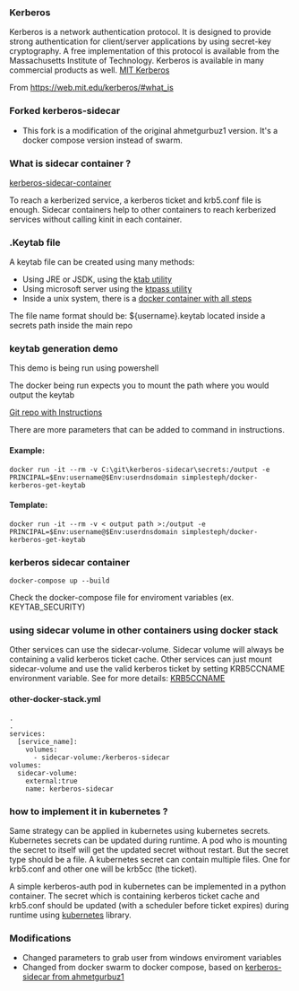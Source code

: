 ### Kerberos
Kerberos is a network authentication protocol. It is designed to provide strong authentication for client/server applications by using secret-key cryptography. A free implementation of this protocol is available from the Massachusetts Institute of Technology. Kerberos is available in many commercial products as well. [MIT Kerberos](https://web.mit.edu/kerberos/)

From <https://web.mit.edu/kerberos/#what_is> 


### Forked kerberos-sidecar
- This fork is a modification of the original ahmetgurbuz1 version.  It's a docker compose version instead of swarm.


### What is sidecar container ?
[kerberos-sidecar-container](https://www.openshift.com/blog/kerberos-sidecar-container)

To reach a kerberized service, a kerberos ticket and krb5.conf file is enough. 
Sidecar containers help to other containers to reach kerberized services without calling kinit in each container.


### .Keytab file
A keytab file can be created using many methods:
- Using JRE or JSDK, using the [ktab utility](https://docs.oracle.com/javase/7/docs/technotes/tools/windows/ktab.html)
- Using microsoft server using the [ktpass utility](https://learn.microsoft.com/en-us/windows-server/administration/windows-commands/ktpass)
- Inside a unix system, there is a [docker container with all steps](https://github.com/simplesteph/docker-kerberos-get-keytab)

The file name format should be: ${username}.keytab
located inside a secrets path inside the main repo


### keytab generation demo
This demo is being run using powershell

The docker being run expects you to mount the path where you would output the keytab 

[Git repo with Instructions](https://github.com/simplesteph/docker-kerberos-get-keytab) 

There are more parameters that can be added to command in instructions.
#### Example: 
```
docker run -it --rm -v C:\git\kerberos-sidecar\secrets:/output -e PRINCIPAL=$Env:username@$Env:userdnsdomain simplesteph/docker-kerberos-get-keytab
```

#### Template:
```
docker run -it --rm -v < output path >:/output -e PRINCIPAL=$Env:username@$Env:userdnsdomain simplesteph/docker-kerberos-get-keytab
```


### kerberos sidecar container
```
docker-compose up --build 
```
Check the docker-compose file for enviroment variables (ex. KEYTAB_SECURITY)

### using sidecar volume in other containers using docker stack
Other services can use the sidecar-volume. Sidecar volume will always be containing a valid kerberos ticket cache.
Other services can just mount sidecar-volume and use the valid kerberos ticket by setting KRB5CCNAME environment variable.
See for more details: [KRB5CCNAME](https://web.mit.edu/kerberos/krb5-1.12/doc/basic/ccache_def.html)

#### other-docker-stack.yml
```
.
.
services:
  [service_name]:
    volumes:
      - sidecar-volume:/kerberos-sidecar
volumes:
  sidecar-volume:
    external:true
    name: kerberos-sidecar
```

### how to implement it in kubernetes ?
Same strategy can be applied in kubernetes using kubernetes secrets. Kubernetes secrets can be updated during runtime. A pod who is mounting the secret to itself will get the updated secret without restart. But the secret type should be a file. A kubernetes secret can contain multiple files. One for krb5.conf and other one will be krb5cc (the ticket).

A simple kerberos-auth pod in kubernetes can be implemented in a python container. The secret which is containing kerberos ticket cache and krb5.conf should be updated (with a scheduler before ticket expires) during runtime using [kubernetes](https://pypi.org/project/kubernetes/) library.

### Modifications
- Changed parameters to grab user from windows enviroment variables
- Changed from docker swarm to docker compose, based on [kerberos-sidecar from ahmetgurbuz1](https://github.com/ahmetgurbuz1/kerberos-sidecar)

